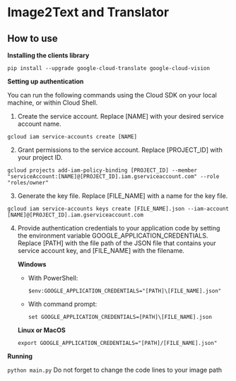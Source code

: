 # Image2Text and Translator
## How to use

**Installing the clients library**
```
pip install --upgrade google-cloud-translate google-cloud-vision
```

**Setting up authentication**

You can run the following commands using the Cloud SDK on your local machine, or within Cloud Shell.
1. Create the service account. Replace [NAME] with your desired service account name.
```
gcloud iam service-accounts create [NAME]
```
2. Grant permissions to the service account. Replace [PROJECT_ID] with your project ID.
```
gcloud projects add-iam-policy-binding [PROJECT_ID] --member "serviceAccount:[NAME]@[PROJECT_ID].iam.gserviceaccount.com" --role "roles/owner"
```
3. Generate the key file. Replace [FILE_NAME] with a name for the key file.
```
gcloud iam service-accounts keys create [FILE_NAME].json --iam-account [NAME]@[PROJECT_ID].iam.gserviceaccount.com
```
4. Provide authentication credentials to your application code by setting the environment variable GOOGLE_APPLICATION_CREDENTIALS. Replace [PATH] with the file path of the JSON file that contains your service account key, and [FILE_NAME] with the filename.

   **Windows**
   - With PowerShell:
     ```
     $env:GOOGLE_APPLICATION_CREDENTIALS="[PATH]\[FILE_NAME].json"
     ```
   - With command prompt:
     ```
     set GOOGLE_APPLICATION_CREDENTIALS=[PATH]\[FILE_NAME].json
     ```
   
   **Linux or MacOS**
     ```
     export GOOGLE_APPLICATION_CREDENTIALS="[PATH]/[FILE_NAME].json"
     ```   

**Running**

`python main.py`
Do not forget to change the code lines to your image path
